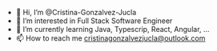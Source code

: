 - 👋 Hi, I’m @Cristina-Gonzalvez-Jucla
- 👀 I’m interested in Full Stack Software Engineer 
- 🌱 I’m currently learning Java, Typescrip, React, Angular, ...
- 📫 How to reach me cristinagonzalvezjucla@outlook.com

